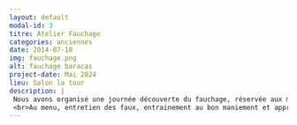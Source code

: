 ```yaml
---
layout: default
modal-id: 3
titre: Atelier Fauchage
categories: anciennes
date: 2014-07-18
img: fauchage.png
alt: fauchage baracas
project-date: Mai 2024
lieu: Salon la tour
description: |
 Nous avons organisé une journée découverte du fauchage, réservée aux membres de l'asso et c'était très sympathique ! 
 <br>Au menu, entretien des faux, entrainement au bon maniement et apprentissage sur une parcelle d'un membre ;)      
---
```

